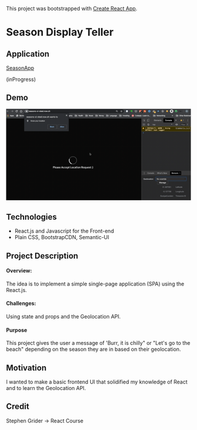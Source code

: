 This project was bootstrapped with [Create React App](https://github.com/facebook/create-react-app).

# Season Display Teller

## Application

[SeasonApp](https://rclarkem-seasons-display.now.sh/)

(inProgress)

## Demo

![DemoGif1](https://github.com/rclarkem/WeatherApp/blob/master/public/2020-01-15%2000.27.22.gif)

## Technologies

- React.js and Javascript for the Front-end
- Plain CSS, BootstrapCDN, Semantic-UI

## Project Description

#### Overview:

The idea is to implement a simple single-page application (SPA) using the React.js.

#### Challenges:

Using state and props and the Geolocation API.

#### Purpose

This project gives the user a message of 'Burr, it is chilly" or "Let's go to the beach" depending on the season they are in based on their geolocation.

## Motivation

I wanted to make a basic frontend UI that solidified my knowledge of React and to learn the Geolocation API.

## Credit

Stephen Grider -> React Course

